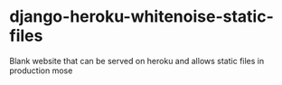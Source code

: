 # django-heroku-whitenoise-static-files
Blank website that can be served on heroku and allows static files in production mose

